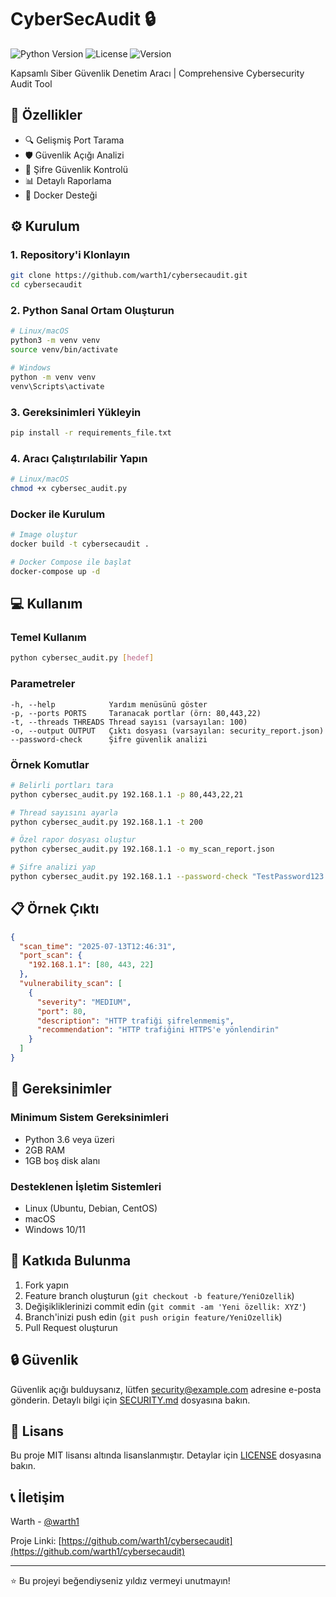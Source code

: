 # CyberSecAudit 🔒

![Python Version](https://img.shields.io/badge/python-3.6%2B-blue.svg)
![License](https://img.shields.io/badge/license-MIT-green.svg)
![Version](https://img.shields.io/badge/version-1.0.0-blue.svg)

Kapsamlı Siber Güvenlik Denetim Aracı | Comprehensive Cybersecurity Audit Tool

## 🚀 Özellikler

- 🔍 Gelişmiş Port Tarama
- 🛡️ Güvenlik Açığı Analizi
- 🔐 Şifre Güvenlik Kontrolü
- 📊 Detaylı Raporlama
- 🐳 Docker Desteği

## ⚙️ Kurulum

### 1. Repository'i Klonlayın
```bash
git clone https://github.com/warth1/cybersecaudit.git
cd cybersecaudit
```

### 2. Python Sanal Ortam Oluşturun
```bash
# Linux/macOS
python3 -m venv venv
source venv/bin/activate

# Windows
python -m venv venv
venv\Scripts\activate
```

### 3. Gereksinimleri Yükleyin
```bash
pip install -r requirements_file.txt
```

### 4. Aracı Çalıştırılabilir Yapın
```bash
# Linux/macOS
chmod +x cybersec_audit.py
```

### Docker ile Kurulum
```bash
# Image oluştur
docker build -t cybersecaudit .

# Docker Compose ile başlat
docker-compose up -d
```

## 💻 Kullanım

### Temel Kullanım
```bash
python cybersec_audit.py [hedef]
```

### Parametreler
```
-h, --help            Yardım menüsünü göster
-p, --ports PORTS     Taranacak portlar (örn: 80,443,22)
-t, --threads THREADS Thread sayısı (varsayılan: 100)
-o, --output OUTPUT   Çıktı dosyası (varsayılan: security_report.json)
--password-check      Şifre güvenlik analizi
```

### Örnek Komutlar
```bash
# Belirli portları tara
python cybersec_audit.py 192.168.1.1 -p 80,443,22,21

# Thread sayısını ayarla
python cybersec_audit.py 192.168.1.1 -t 200

# Özel rapor dosyası oluştur
python cybersec_audit.py 192.168.1.1 -o my_scan_report.json

# Şifre analizi yap
python cybersec_audit.py 192.168.1.1 --password-check "TestPassword123!"
```

## 📋 Örnek Çıktı

```json
{
  "scan_time": "2025-07-13T12:46:31",
  "port_scan": {
    "192.168.1.1": [80, 443, 22]
  },
  "vulnerability_scan": [
    {
      "severity": "MEDIUM",
      "port": 80,
      "description": "HTTP trafiği şifrelenmemiş",
      "recommendation": "HTTP trafiğini HTTPS'e yönlendirin"
    }
  ]
}
```

## 🔧 Gereksinimler

### Minimum Sistem Gereksinimleri
- Python 3.6 veya üzeri
- 2GB RAM
- 1GB boş disk alanı

### Desteklenen İşletim Sistemleri
- Linux (Ubuntu, Debian, CentOS)
- macOS
- Windows 10/11

## 🤝 Katkıda Bulunma

1. Fork yapın
2. Feature branch oluşturun (`git checkout -b feature/YeniOzellik`)
3. Değişikliklerinizi commit edin (`git commit -am 'Yeni özellik: XYZ'`)
4. Branch'inizi push edin (`git push origin feature/YeniOzellik`)
5. Pull Request oluşturun

## 🔒 Güvenlik

Güvenlik açığı bulduysanız, lütfen security@example.com adresine e-posta gönderin.
Detaylı bilgi için [SECURITY.md](SECURITY.md) dosyasına bakın.

## 📝 Lisans

Bu proje MIT lisansı altında lisanslanmıştır. Detaylar için [LICENSE](LICENSE) dosyasına bakın.

## 📞 İletişim

Warth - [@warth1](https://github.com/warth1)

Proje Linki: [https://github.com/warth1/cybersecaudit](https://github.com/warth1/cybersecaudit)

---

⭐️ Bu projeyi beğendiyseniz yıldız vermeyi unutmayın!
